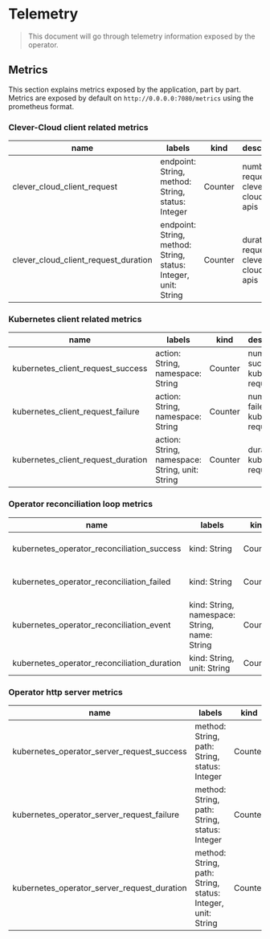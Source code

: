 # Telemetry

> This document will go through telemetry information exposed by the operator.

## Metrics

This section explains metrics exposed by the application, part by part. Metrics
are exposed by default on `http://0.0.0.0:7080/metrics` using the prometheus
format.

### Clever-Cloud client related metrics

| name                                 | labels                                                          | kind    | description                                |
| ------------------------------------ | --------------------------------------------------------------- | ------- | ------------------------------------------ |
| clever_cloud_client_request          | endpoint: String, method: String, status: Integer               | Counter | number of request on clever cloud's apis   |
| clever_cloud_client_request_duration | endpoint: String, method: String, status: Integer, unit: String | Counter | duration of request on clever cloud's apis |

### Kubernetes client related metrics

| name                               | labels                                          | kind    | description                             |
| ---------------------------------- | ----------------------------------------------- | ------- | --------------------------------------- |
| kubernetes_client_request_success  | action: String, namespace: String               | Counter | number of successful kubernetes request |
| kubernetes_client_request_failure  | action: String, namespace: String               | Counter | number of failed kubernetes request     |
| kubernetes_client_request_duration | action: String, namespace: String, unit: String | Counter | duration of kubernetes request          |

### Operator reconciliation loop metrics

| name                                        | labels                                        | kind    | description                         |
| ------------------------------------------- | --------------------------------------------- | ------- | ----------------------------------- |
| kubernetes_operator_reconciliation_success  | kind: String                                  | Counter | number of successful reconciliation |
| kubernetes_operator_reconciliation_failed   | kind: String                                  | Counter | number of failed reconciliation     |
| kubernetes_operator_reconciliation_event    | kind: String, namespace: String, name: String | Counter | number of usert event               |
| kubernetes_operator_reconciliation_duration | kind: String, unit: String                    | Counter | duration of reconciliation          |

### Operator http server metrics

| name                                        | labels                                                      | kind    | description                                        |
| ------------------------------------------- | ----------------------------------------------------------- | ------- | -------------------------------------------------- |
| kubernetes_operator_server_request_success  | method: String, path: String, status: Integer               | Counter | number of successful request handled by the server |
| kubernetes_operator_server_request_failure  | method: String, path: String, status: Integer               | Counter | number of failed request handled by the server     |
| kubernetes_operator_server_request_duration | method: String, path: String, status: Integer, unit: String | Counter | duration of request handled by the server          |
